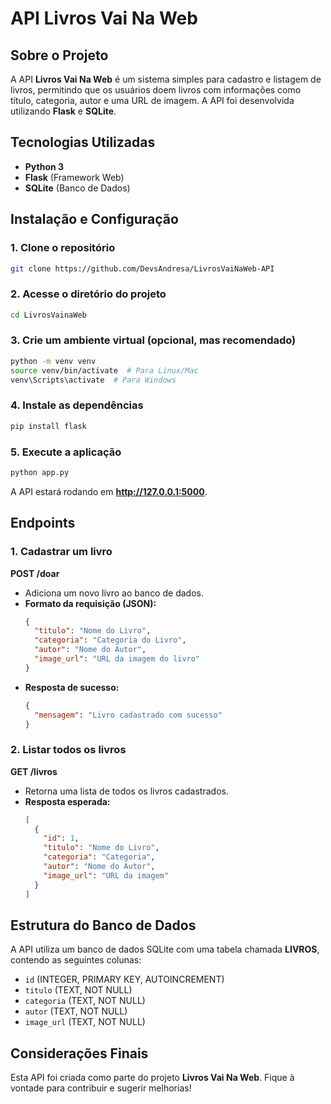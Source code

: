 # API Livros Vai Na Web

## Sobre o Projeto
A API **Livros Vai Na Web** é um sistema simples para cadastro e listagem de livros, permitindo que os usuários doem livros com informações como título, categoria, autor e uma URL de imagem. A API foi desenvolvida utilizando **Flask** e **SQLite**.

## Tecnologias Utilizadas
- **Python 3**
- **Flask** (Framework Web)
- **SQLite** (Banco de Dados)

## Instalação e Configuração
### 1. Clone o repositório
```bash
git clone https://github.com/DevsAndresa/LivrosVaiNaWeb-API
```
### 2. Acesse o diretório do projeto
```bash
cd LivrosVainaWeb
```
### 3. Crie um ambiente virtual (opcional, mas recomendado)
```bash
python -m venv venv
source venv/bin/activate  # Para Linux/Mac
venv\Scripts\activate  # Para Windows
```
### 4. Instale as dependências
```bash
pip install flask
```
### 5. Execute a aplicação
```bash
python app.py
```
A API estará rodando em **http://127.0.0.1:5000**.

## Endpoints

### 1. **Cadastrar um livro**
**POST /doar**
- Adiciona um novo livro ao banco de dados.
- **Formato da requisição (JSON):**
  ```json
  {
    "titulo": "Nome do Livro",
    "categoria": "Categoria do Livro",
    "autor": "Nome do Autor",
    "image_url": "URL da imagem do livro"
  }
  ```
- **Resposta de sucesso:**
  ```json
  {
    "mensagem": "Livro cadastrado com sucesso"
  }
  ```

### 2. **Listar todos os livros**
**GET /livros**
- Retorna uma lista de todos os livros cadastrados.
- **Resposta esperada:**
  ```json
  [
    {
      "id": 1,
      "titulo": "Nome do Livro",
      "categoria": "Categoria",
      "autor": "Nome do Autor",
      "image_url": "URL da imagem"
    }
  ]
  ```

## Estrutura do Banco de Dados
A API utiliza um banco de dados SQLite com uma tabela chamada **LIVROS**, contendo as seguintes colunas:
- `id` (INTEGER, PRIMARY KEY, AUTOINCREMENT)
- `titulo` (TEXT, NOT NULL)
- `categoria` (TEXT, NOT NULL)
- `autor` (TEXT, NOT NULL)
- `image_url` (TEXT, NOT NULL)

## Considerações Finais
Esta API foi criada como parte do projeto **Livros Vai Na Web**. Fique à vontade para contribuir e sugerir melhorias!




